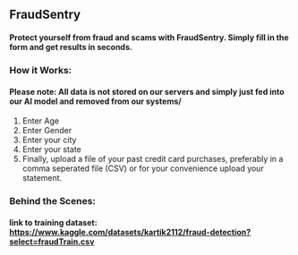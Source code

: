 ##  FraudSentry
#### Protect yourself from fraud and scams with FraudSentry. Simply fill in the form and get results in seconds. 

### How it Works: 
#### Please note: All data is not stored on our servers and simply just fed into our AI model and removed from our systems/ 
<ol>
  <li>Enter Age</li>
  <li>Enter Gender</li>
  <li>Enter your city</li>
  <li>Enter your state</li>
  <li>Finally, upload a file of your past credit card purchases, preferably in a comma seperated file (CSV) or for your convenience upload your statement. </li>
</ol>


### Behind the Scenes:



#### link to training dataset: https://www.kaggle.com/datasets/kartik2112/fraud-detection?select=fraudTrain.csv

